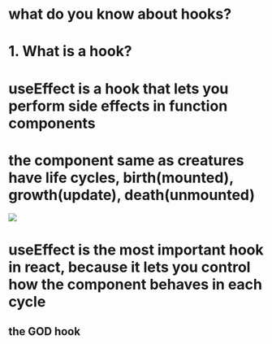 # what do you know about hooks?

# 1. What is a hook?

# useEffect is a hook that lets you perform side effects in function components

# the component same as creatures have life cycles, birth(mounted), growth(update), death(unmounted)

![](https://miro.medium.com/v2/resize:fit:900/1*LPPZd97F-0-YWlZzDhNgVw.png)

# useEffect is the most important hook in react, because it lets you control how the component behaves in each cycle

## the GOD hook

